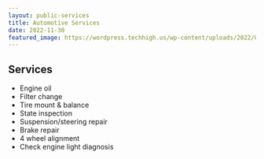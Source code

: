 ```yaml
---
layout: public-services
title: Automotive Services
date: 2022-11-30
featured_image: https://wordpress.techhigh.us/wp-content/uploads/2022/04/chad-kirchoff-xe-e69j6-Ds-unsplash-1.jpg
---
```


## Services

- Engine oil
- Filter change
- Tire mount & balance
- State inspection 
- Suspension/steering repair 
- Brake repair 
- 4 wheel alignment
- Check engine light diagnosis  